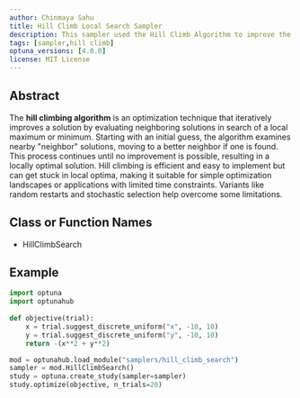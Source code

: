 ```yaml
---
author: Chinmaya Sahu
title: Hill Climb Local Search Sampler
description: This sampler used the Hill Climb Algorithm to improve the searching, by selecting the best neighbors and moving in that direction.
tags: [sampler,hill climb]
optuna_versions: [4.0.0]
license: MIT License
---
```



## Abstract

The **hill climbing algorithm** is an optimization technique that iteratively improves a solution by evaluating neighboring solutions in search of a local maximum or minimum. Starting with an initial guess, the algorithm examines nearby "neighbor" solutions, moving to a better neighbor if one is found. This process continues until no improvement is possible, resulting in a locally optimal solution. Hill climbing is efficient and easy to implement but can get stuck in local optima, making it suitable for simple optimization landscapes or applications with limited time constraints. Variants like random restarts and stochastic selection help overcome some limitations.

## Class or Function Names

- HillClimbSearch

## Example

```python
import optuna
import optunahub
   
def objective(trial):
    x = trial.suggest_discrete_uniform("x", -10, 10)
    y = trial.suggest_discrete_uniform("y", -10, 10)
    return -(x**2 + y**2)

mod = optunahub.load_module("samplers/hill_climb_search")
sampler = mod.HillClimbSearch()
study = optuna.create_study(sampler=sampler)
study.optimize(objective, n_trials=20)
```
